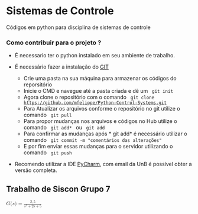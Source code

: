 # Sistemas de Controle 

Códigos em python para disciplina de sistemas de controle 

<h3>Como contribuir para o projeto ?</h3>

+ É necessario ter o python instalado em seu ambiente de trabalho.
+ É necessário fazer a instalação do [GIT](https://git-scm.com/)
  * Crie uma pasta na sua máquina para armazenar os códigos do reporsitório
  * Inicie o CMD e navegue até a pasta criada e dê um <code> git init </code>
  * Agora clone o repositório com o comando <code> git clone https://github.com/mfelippe/Python-Control-Systems.git </code>
  * Para Atualizar os arquivos conforme o repositório no git utilize o comando <code> git pull </code>
  * Para propor mudanças nos arquivos e códigos no Hub utilize o comando <code> git add* </code> ou <code> git add <nomedoarquivo></code>
  * Para confirmar as mudanças após * git add* é necessário utilizar o comando <code> git commit -m "comentários das alterações" </code>
  * E por fim enviar essas mudanças para o servidor utilizando o comando <code> git push </code>
 
+ Recomendo utilizar a IDE [PyCharm](https://www.jetbrains.com/pt-br/pycharm), com email da UnB é possível obter a versão completa. 

<h2> Trabalho de Siscon  Grupo 7 </h2>
<math xmlns="http://www.w3.org/1998/Math/MathML">
  <semantics>
    <mrow>
      <mi>G</mi>
      <mo stretchy="false">(</mo>
      <mi>s</mi>
      <mo stretchy="false">)</mo>
      <mo>=</mo>
      <mfrac>
        <mrow>
          <mn>2</mn>
          <mo>,</mo>
          <mn>5</mn>
        </mrow>
        <mrow>
          <msup>
            <mi>s</mi>
            <mn>2</mn>
          </msup>
          <mo>+</mo>
          <mn>2</mn>
          <mi>s</mi>
          <mo>+</mo>
          <mn>5</mn>
        </mrow>
      </mfrac>
    </mrow>
    <annotation encoding="application/x-tex">G(s) = \frac{2,5}{s^2+2s+5}</annotation>
  </semantics>
</math>

